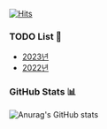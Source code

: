 [![Hits](https://hits.seeyoufarm.com/api/count/incr/badge.svg?url=https%3A%2F%2Fgithub.com%2FParkIlHoon&count_bg=%2379C83D&title_bg=%23555555&icon=codeforces.svg&icon_color=%23E7E7E7&title=hits&edge_flat=false)](https://hits.seeyoufarm.com)

### TODO List 📝
* [2023년](https://github.com/ParkIlHoon/ParkIlHoon/blob/main/todo-list/2023.md)
* [2022년](https://github.com/ParkIlHoon/ParkIlHoon/blob/main/todo-list/2022.md)

### GitHub Stats 📊
![Anurag's GitHub stats](https://github-readme-stats.vercel.app/api?username=ParkIlHoon&show_icons=true)


<!--
**ParkIlHoon/ParkIlHoon** is a ✨ _special_ ✨ repository because its `README.md` (this file) appears on your GitHub profile.

Here are some ideas to get you started:

- 🔭 I’m currently working on ...
- 🌱 I’m currently learning ...
- 👯 I’m looking to collaborate on ...
- 🤔 I’m looking for help with ...
- 💬 Ask me about ...
- 📫 How to reach me: ...
- 😄 Pronouns: ...
- ⚡ Fun fact: ...
-->
